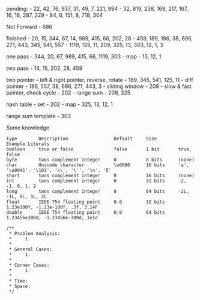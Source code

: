 pending:
    - 22, 42, 76, 937, 31, 49, 7, 221, 994
    - 32, 819, 238, 169, 217, 167, 16, 18, 287, 229
    - 84, 6, 151, 8, 718, 304

Not Forward
    - 686

finished
    - 20, 15, 344, 67, 14, 989, 415, 66, 202, 28
    - 459, 189, 186, 38, 696, 271, 443, 345, 541, 557
    - 1119, 125, 11, 209, 325, 13, 303, 12, 1, 3

one pass
    - 344, 20, 67, 989, 415, 66, 1119, 303
    - map
        - 13, 12, 1

two pass
    - 14, 15, 202, 28, 459

two pointer
    - left & right pointer, reverse, rotate
        - 189, 345, 541, 125, 11
    - diff pointer
        - 186, 557, 38, 696, 271, 443, 3
    - sliding window
        - 209
    - slow & fast pointer, check cycle
        - 202
    - range sum
        - 209, 325

hash table
    - set
        - 202
    - map
        - 325, 13, 12, 1

range sum template
    - 303

Some knowledge

    Type        Description                 Default     Size        Example Literals
    boolean     true or false               false       1 bit       true, false
    byte        twos complement integer     0           8 bits      (none)
    char        Unicode character           \u0000      16 bits     'a', '\u0041', '\101', '\\', '\'', '\n', 'ß'
    short       twos complement integer     0           16 bits     (none)
    int         twos complement integer     0           32 bits     -2, -1, 0, 1, 2
    long        twos complement integer     0           64 bits     -2L, -1L, 0L, 1L, 2L
    float       IEEE 754 floating point     0.0         32 bits     1.23e100f, -1.23e-100f, .3f, 3.14F
    double      IEEE 754 floating point     0.0         64 bits     1.23456e300d, -1.23456e-300d, 1e1d

    /**
     * Problem Analysis:
     *     1.
     *
     * General Cases:
     *     1.
     *
     * Corner Cases:
     *     1.
     *
     * Time:
     * Space:
     */
